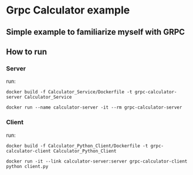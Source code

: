 # Grpc Calculator example

## Simple example to familiarize myself with GRPC

## How to run
### Server
run: 
```terminal
docker build -f Calculator_Service/Dockerfile -t grpc-calculator-server Calculator_Service

docker run --name calculator-server -it --rm grpc-calculator-server

```

### Client
run: 
```terminal
docker build -f Calculator_Python_Client/Dockerfile -t grpc-calculator-client Calculator_Python_Client

docker run -it --link calculator-server:server grpc-calculator-client python client.py

```
